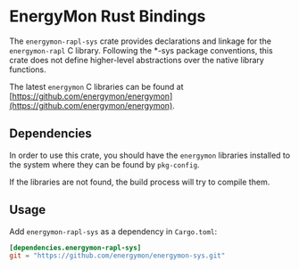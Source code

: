 # EnergyMon Rust Bindings

The `energymon-rapl-sys` crate provides declarations and linkage for the
`energymon-rapl` C library.
Following the *-sys package conventions, this crate does not define
higher-level abstractions over the native library functions.

The latest `energymon` C libraries can be found at
[https://github.com/energymon/energymon](https://github.com/energymon/energymon).

## Dependencies

In order to use this crate, you should have the `energymon` libraries
installed to the system where they can be found by `pkg-config`.

If the libraries are not found, the build process will try to compile them.

## Usage
Add `energymon-rapl-sys` as a dependency in `Cargo.toml`:

```toml
[dependencies.energymon-rapl-sys]
git = "https://github.com/energymon/energymon-sys.git"
```
